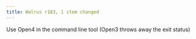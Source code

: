 ```yaml
---
title: Walrus r183, 1 item changed
---
```


Use Open4 in the command line tool (Open3 throws away the exit status)
